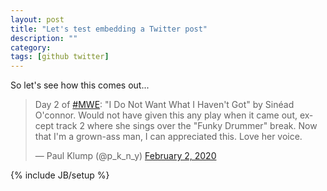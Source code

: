 ```yaml
---
layout: post
title: "Let's test embedding a Twitter post"
description: ""
category: 
tags: [github twitter]
---
```

So let's see how this comes out...

<blockquote class="twitter-tweet" data-partner="tweetdeck"><p lang="en" dir="ltr">Day 2 of <a href="https://twitter.com/hashtag/MWE?src=hash&amp;ref_src=twsrc%5Etfw">#MWE</a>: &quot;I Do Not Want What I Haven&#39;t Got&quot; by Sinéad O&#39;connor. Would not have given this any play when it came out, except track 2 where she sings over the &quot;Funky Drummer&quot; break.   Now that I&#39;m a grown-ass man, I can appreciated this.  Love her voice.</p>&mdash; Paul Klump (@p_k_n_y) <a href="https://twitter.com/p_k_n_y/status/1224060909682921474?ref_src=twsrc%5Etfw">February 2, 2020</a></blockquote>
<script async src="https://platform.twitter.com/widgets.js" charset="utf-8"></script>

{% include JB/setup %}
